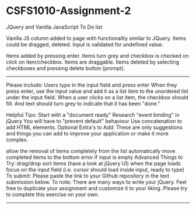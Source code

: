 # CSFS1010-Assignment-2
JQuery and Vanilla JavaScript To Do list

Vanilla JS column added to page with functionality similar to JQuery. 
Items could be dragged, deleted. Input is validated for undefined value.

Items added by pressing enter. Items turn grey and checkbox is checked on click on item/checkbox. 
Items are draggable. Items deleted by selecting checkboxes and pressing delete button (prompt). 




***********

Please include:
Users type in the input field and press enter
When they press enter, use the input value and add it as a list item to the unordered list under the input field.
When a user clicks on a list item, the checkbox should fill. And text should turn grey to indicate that it has been "done."

Helpful Tips:
Start with a "document ready"
Research "event binding" in jQuery
You will have to "prevent default" behaviour
Use concatenation to add HTML elements.
Optional Extra's to Add:
These are only suggestions and things you can add to improve your application or make it more complex.

allow the removal of items completely from the list
automatically move completed items to the bottom
error if input is empty
Advanced Things to Try:
drag/drop sort items (have a look at jQuery UI)
when the page loads focus on the input field (i.e. cursor should load inside input, ready to type)
To submit:
Please paste the link to your Github repository in the text submission below.
To note:
There are many ways to write your jQuery.
Feel free to duplicate your assignment and customize it to your liking.
Please try to complete this exercise on your own.

************


